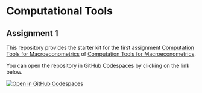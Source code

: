 # Computational Tools 

## Assignment 1

This repository provides the starter kit for the first assignment [Computation Tools for Macroeconometrics](https://gragusa.org/comptools/comptools_ass1.html) of [Computation Tools for Macroeconometrics](https://gragusa.org/comptools).

You can open the repository in GitHub Codespaces by clicking on the link below. 

[![Open in GitHub Codespaces](https://github.com/codespaces/badge.svg)](https://codespaces.new/mcanouil/quarto-codespaces?quickstart=1&devcontainer_path=.devcontainer%2Fdevcontainer.json)


